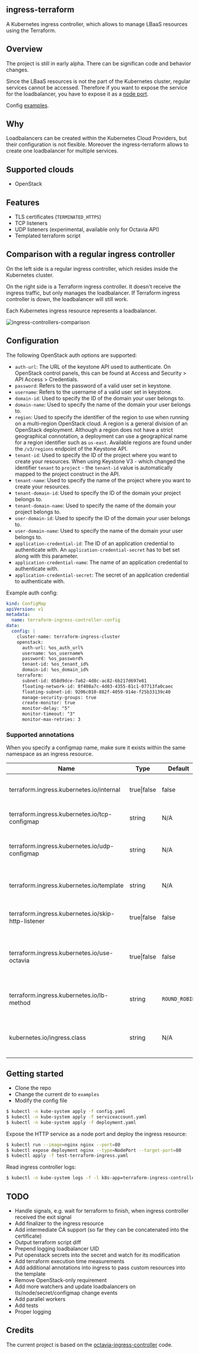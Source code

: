 ## ingress-terraform

A Kubernetes ingress controller, which allows to manage LBaaS resources using the Terraform.

## Overview

The project is still in early alpha. There can be significan code and behavior changes.

Since the LBaaS resources is not the part of the Kubernetes cluster, regular services cannot be accessed. Therefore if you want to expose the service for the loadbalancer, you have to expose it as a [node port](https://kubernetes.io/docs/concepts/services-networking/service/#nodeport).

Config [examples](/examples).

## Why

Loadbalancers can be created within the Kubernetes Cloud Providers, but their configuration is not flexible. Moreover the ingress-terraform allows to create one loadbalancer for multiple services.

## Supported clouds

* OpenStack

## Features

* TLS certificates (`TERMINATED_HTTPS`)
* TCP listeners
* UDP listeners (experimental, available only for Octavia API)
* Templated terraform script

## Comparison with a regular ingress controller

On the left side is a regular ingress controller, which resides inside the Kubernetes cluster.

On the right side is a Terraform ingress controller. It doesn't receive the ingress traffic, but only manages the loadbalancer. If Terraform ingress controller is down, the loadbalancer will still work.

Each Kubernetes ingress resource represents a loadbalancer.

![ingress-controllers-comparison](ingress-controllers-comparison.png)

## Configuration

The following OpenStack auth options are supported:

* `auth-url`: The URL of the keystone API used to authenticate. On
  OpenStack control panels, this can be found at Access and Security > API
  Access > Credentials.
* `password`: Refers to the password of a valid user set in keystone.
* `username`: Refers to the username of a valid user set in keystone.
* `domain-id`: Used to specify the ID of the domain your user belongs
  to.
* `domain-name`: Used to specify the name of the domain your user
  belongs to.
* `region`: Used to specify the identifier of the region to use when
  running on a multi-region OpenStack cloud. A region is a general division of
  an OpenStack deployment. Although a region does not have a strict geographical
  connotation, a deployment can use a geographical name for a region identifier
  such as `us-east`. Available regions are found under the `/v3/regions`
  endpoint of the Keystone API.
* `tenant-id`: Used to specify the ID of the project where you want
  to create your resources. When using Keystone V3 - which changed the
  identifier `tenant` to `project` - the `tenant-id` value is automatically
  mapped to the project construct in the API.
* `tenant-name`: Used to specify the name of the project where you
  want to create your resources.
* `tenant-domain-id`: Used to specify the ID of the domain your project belongs
  to.
* `tenant-domain-name`: Used to specify the name of the domain your project
  belongs to.
* `user-domain-id`: Used to specify the ID of the domain your user belongs to.
* `user-domain-name`: Used to specify the name of the domain your user belongs
  to.
* `application-credential-id`: The ID of an application credential to
  authenticate with. An `application-credential-secret` has to bet set along
  with this parameter.
* `application-credential-name`: The name of an application credential to
  authenticate with.
* `application-credential-secret`: The secret of an application credential to
  authenticate with.

Example auth config:

```yaml
kind: ConfigMap
apiVersion: v1
metadata:
  name: terraform-ingress-controller-config
data:
  config: |
    cluster-name: terraform-ingress-cluster
    openstack:
      auth-url: %os_auth_url%
      username: %os_username%
      password: %os_password%
      tenant-id: %os_tenant_id%
      domain-id: %os_domain_id%
    terraform:
      subnet-id: 058d9dce-7a62-4d8c-ac82-6b217d697e81
      floating-network-id: 8f408a7c-4d03-4355-81c1-07713fa0caec
      floating-subnet-id: 9206c010-882f-4059-914e-f25b33139c40
      manage-security-groups: true
      create-monitor: true
      monitor-delay: "5"
      monitor-timeout: "3"
      monitor-max-retries: 3
```

### Supported annotations

When you specify a configmap name, make sure it exists within the same namespace as an ingress resource.

|Name|Type|Default|Description|
|-|-|-|-|
|terraform.ingress.kubernetes.io/internal|true\|false|false|whether to assign a floating IP to the loadbalancer or not|
|terraform.ingress.kubernetes.io/tcp-configmap|string|N/A|a config map name with a TCP service ports map|
|terraform.ingress.kubernetes.io/udp-configmap|string|N/A|a config map name with a UDP service ports map (supported only in Octavia API)|
|terraform.ingress.kubernetes.io/template|string|N/A|a config map name with a custom terraform script template|
|terraform.ingress.kubernetes.io/skip-http-listener|true\|false|false|whether to skip the HTTP (80 TCP port) listener creation|
|terraform.ingress.kubernetes.io/use-octavia|true\|false|false|whether Terraform provider should use Octavia API instead of Neutron LBaaS v2|
|terraform.ingress.kubernetes.io/lb-method|string|`ROUND_ROBIN`|a load balancer method, can be `ROUND_ROBIN`, `LEAST_CONNECTIONS` or `SOURCE_IP`|
|kubernetes.io/ingress.class|string|N/A|must have the `terraform` value to be processed by the Terraform Ingress Controller|

## Getting started

* Clone the repo
* Change the current dir to `examples`
* Modify the config file

```sh
$ kubectl -n kube-system apply -f config.yaml
$ kubectl -n kube-system apply -f serviceaccount.yaml
$ kubectl -n kube-system apply -f deployment.yaml
```

Expose the HTTP service as a node port and deploy the ingress resource:

```sh
$ kubectl run --image=nginx nginx --port=80
$ kubectl expose deployment nginx --type=NodePort --target-port=80
$ kubectl apply -f test-terraform-ingress.yaml
```

Read ingress controller logs:

```sh
$ kubectl -n kube-system logs -f -l k8s-app=terraform-ingress-controller
```

## TODO

* Handle signals, e.g. wait for terraform to finish, when ingress controller received the exit signal
* Add finalizer to the ingress resource
* Add intermediate CA support (so far they can be concatenated into the certificate)
* Output terraform script diff
* Prepend logging loadbalancer UID
* Put openstack secrets into the secret and watch for its modification
* Add terraform execution time measurements
* Add additional annotations into ingress to pass custom resources into the template
* Remove OpenStack-only requirement
* Add more watchers and update loadbalancers on tls/node/secret/configmap change events
* Add parallel workers
* Add tests
* Proper logging

## Credits

The current project is based on the [octavia-ingress-controller](https://github.com/kubernetes/cloud-provider-openstack/blob/master/docs/using-octavia-ingress-controller.md) code.
